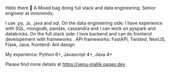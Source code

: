 
Hello there 👋
A Mixed bag doing full stack and data engineering. 
Senior engineer at innominds;

I use .py, .js, .java and sql.
On the data engineering side:
    I have experience with SQL, mongodb, pandas, cassandra and i can work on pyspark and databricks.
On the full stack side:
    I love backend and can do frontend developement with frameworks . 
    API frameworks: FastAPI, Twisted, NextJS, Flask, Java.
    frontend: Ant design

My experience: 
    Python 6+, Javascript 4+, Java 4+

Please find more details at https://venu-mallik.pages.dev 